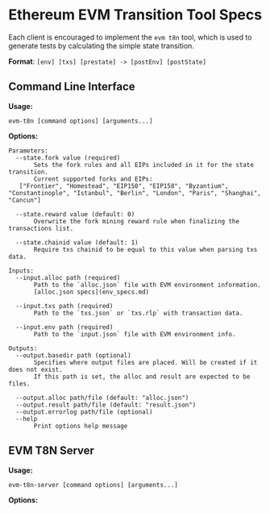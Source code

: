 
# Ethereum EVM Transition Tool Specs

Each client is encouraged to implement the `evm t8n` tool, which is used to generate tests by calculating the simple state transition.

**Format**: `[env] [txs] [prestate] -> [postEnv] [postState]`

## Command Line Interface

**Usage:**

    evm-t8n [command options] [arguments...]

**Options:**

```
Parameters:
  --state.fork value (required)
	   Sets the fork rules and all EIPs included in it for the state transition.
	   Current supported forks and EIPs:
   ["Frontier", "Homestead", "EIP150", "EIP158", "Byzantium", "Constantinople", "Istanbul", "Berlin", "London", "Paris", "Shanghai", "Cancun"]

  --state.reward value (default: 0)
	   Overwrite the fork mining reward rule when finalizing the transactions list.

  --state.chainid value (default: 1)
	   Require txs chainid to be equal to this value when parsing txs data.
   
Inputs:
  --input.alloc path (required)
	   Path to the `alloc.json` file with EVM environment information.
	   [alloc.json specs](env_specs.md)

  --input.txs path (required)
	   Path to the `txs.json` or `txs.rlp` with transaction data.

  --input.env path (required)
	   Path to the `input.json` file with EVM environment info.
		
Outputs:
  --output.basedir path (optional)
	   Specifies where output files are placed. Will be created if it does not exist.
	   If this path is set, the alloc and result are expected to be files.

  --output.alloc path/file (default: "alloc.json")
  --output.result path/file (default: "result.json")
  --output.errorlog path/file (optional)
  --help
	   Print options help message
```

## EVM T8N Server

**Usage:**

    evm-t8n-server [command options] [arguments...]

**Options:**
